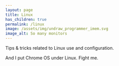 ```yaml
---
layout: page
title: Linux
has_children: true
permalink: /linux
image: /assets/img/undraw_programmer_imem.svg
image_alt: So many monitors
---
```


Tips & tricks related to Linux use and configuration.

And I put Chrome OS under Linux. Fight me.